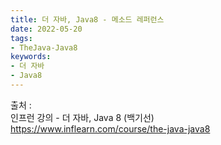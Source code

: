 ```yaml
---
title: 더 자바, Java8 - 메소드 레퍼런스
date: 2022-05-20
tags:
- TheJava-Java8
keywords:
- 더 자바
- Java8
---
```


출처 :
<br/> 인프런 강의 - 더 자바, Java 8 (백기선)
<br/>https://www.inflearn.com/course/the-java-java8
